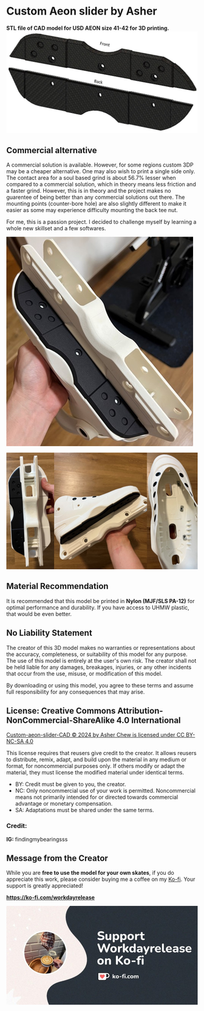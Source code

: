 # Custom Aeon slider by Asher
**STL file of CAD model for USD AEON size 41-42 for 3D printing.** 
![Preview of sliders](images/sliders.jpg)

## Commercial alternative
A commercial solution is available. However, for some regions custom 3DP may be a cheaper alternative. One may also wish to print a single side only. The contact area for a soul based grind is about 56.7% lesser when compared to a commercial solution, which in theory means less friction and a faster grind. However, this is in theory and the project makes no guarentee of being better than any commercial solutions out there. The mounting points (counter-bore hole) are also slightly different to make it easier as some may experience difficulty mounting the back tee nut. 

For me, this is a passion project. I decided to challenge myself by learning a whole new skillset and a few softwares. 

![Preview of sliders](images/sample_photo2.jpg)

![Preview of sliders](images/sample_photo.jpg)

## Material Recommendation
It is recommended that this model be printed in **Nylon (MJF/SLS PA-12)** for optimal performance and durability. If you have access to UHMW plastic, that would be even better. 

## No Liability Statement
The creator of this 3D model makes no warranties or representations about the accuracy, completeness, or suitability of this model for any purpose. The use of this model is entirely at the user's own risk. The creator shall not be held liable for any damages, breakages, injuries, or any other incidents that occur from the use, misuse, or modification of this model. 

By downloading or using this model, you agree to these terms and assume full responsibility for any consequences that may arise.

## License: Creative Commons Attribution-NonCommercial-ShareAlike 4.0 International
[Custom-aeon-slider-CAD © 2024 by Asher Chew is licensed under CC BY-NC-SA 4.0](https://creativecommons.org/licenses/by-nc-sa/4.0/)

This license requires that reusers give credit to the creator. It allows reusers to distribute, remix, adapt, and build upon the material in any medium or format, for noncommercial purposes only. If others modify or adapt the material, they must license the modified material under identical terms.
- BY: Credit must be given to you, the creator.
- NC: Only noncommercial use of your work is permitted.
Noncommercial means not primarily intended for or directed towards commercial advantage or monetary compensation.
- SA: Adaptations must be shared under the same terms.

### Credit:
**IG:** findingmybearingsss

## Message from the Creator
While you are **free to use the model for your own skates**, if you do appreciate this work, please consider buying me a coffee on my [Ko-fi](https://ko-fi.com/workdayrelease). Your support is greatly appreciated!

**https://ko-fi.com/workdayrelease**

![kofi](images/ko-fi.jpg)